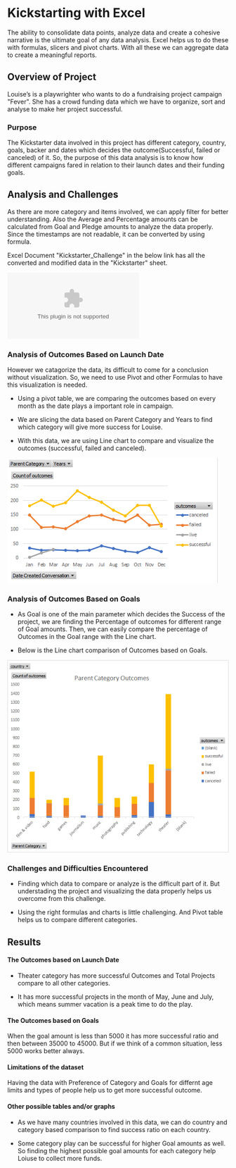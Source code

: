 
# Kickstarting with Excel

The ability to consolidate data points, analyze data and create a cohesive narrative is the ultimate goal of any data analysis. Excel helps us to do these with formulas, slicers and pivot charts. With all these we can aggregate data to create a meaningful reports. 

## Overview of Project

Louise’s is a playwrighter who wants to do a fundraising project campaign "Fever". She has a crowd funding data which we have to organize, sort and analyse to make her project successful.

### Purpose

The Kickstarter data involved in this project has different category, country, goals, backer and dates which decides the outcome(Successful, failed or canceled) of it. So, the purpose of this data analysis is to know how different campaigns fared in relation to their launch dates and their funding goals.


## Analysis and Challenges

As there are more category and items involved, we can apply filter for better understanding. Also the Average and Percentage amounts can be calculated from Goal and Pledge amounts to analyze the data properly. Since the timestamps are not readable, it can be converted by using formula. 

Excel Document "Kickstarter_Challenge" in the below link has all the converted and modified data in the "Kickstarter" sheet. 

![Kickstarter_Conversions](https://github.com/saranyadurairaju/module1-kickstarter-analysis/blob/main/data-1-1-3-StarterBook.xlsx)
 
### Analysis of Outcomes Based on Launch Date

However we catagorize the data, its difficult to come for a conclusion without visualization. So, we need to use Pivot and other Formulas to have this visualization is needed.

* Using a pivot table, we are comparing the outcomes based on every month as the date plays a important role in campaign. 

* We are slicing the data based on Parent Category and Years to find which category will give more success for Louise.

* With this data, we are using Line chart to compare and visualize the outcomes (successful, failed and canceled).

![date_based_chart](https://github.com/saranyadurairaju/module1-kickstarter-analysis/blob/main/Date_Based_chart.png)

### Analysis of Outcomes Based on Goals

* As Goal is one of the main parameter which decides the Success of the project, we are finding the Percentage of outcomes for different range of Goal amounts.  Then, we can easily compare the percentage of Outcomes in the Goal range with the Line chart.

* Below is the Line chart comparison of Outcomes based on Goals.

![parent_category_chart](https://github.com/saranyadurairaju/module1-kickstarter-analysis/blob/main/Parent_Category_chart.png)

### Challenges and Difficulties Encountered

* Finding which data to compare or analyze is the difficult part of it. But understading the project and visualizing the data properly helps us overcome from this challenge.

* Using the right formulas and charts is little challenging. And Pivot table helps us to compare different categories.

## Results

#### The Outcomes based on Launch Date

* Theater category has more successful Outcomes and Total Projects compare to all other categories. 

* It has more successful projects in the month of May, June and July, which means summer vacation is a peak time to do the play.

#### The Outcomes based on Goals
 
  When the goal amount is less than 5000 it has more successful ratio and then between 35000 to 45000. But if we think of a common situation, less 5000 works better always.

#### Limitations of the dataset

  Having the data with Preference of Category and Goals for differnt age limits and types of people help us to get more successful outcome.  

#### Other possible tables and/or graphs

- As we have many countries involved in this data, we can do country and category based comparison to find success ratio on each country.

- Some category play can be successful for higher Goal amounts as well. So finding the highest possible goal amounts for each category help Loiuse to collect more funds.


